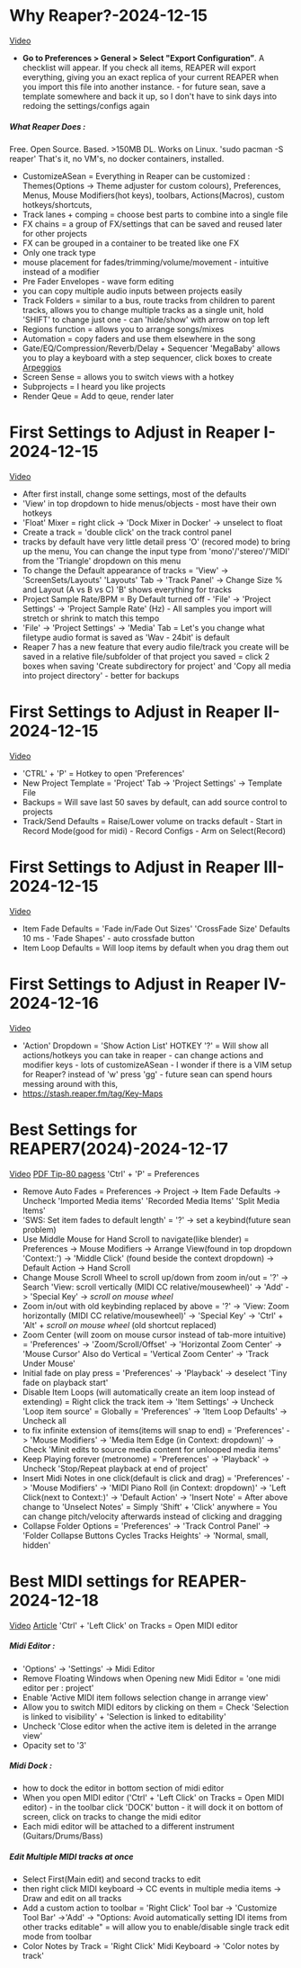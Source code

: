 # Why Reaper?-2024-12-15
[Video](https://www.youtube.com/watch?v=PJrN23efnbw&ab_channel=REAPERMania)
- **Go to Preferences > General > Select "Export Configuration”**. A checklist will appear. If you check all items, REAPER will export everything, giving you an exact replica of your current REAPER when you import this file into another instance. - for future sean, save a template somewhere and back it up, so I don't have to sink days into redoing the settings/configs again
##### What Reaper Does :
Free. Open Source. Based. >150MB DL. Works on Linux.
'sudo pacman -S reaper' That's it, no VM's, no docker containers, installed.
- CustomizeASean = Everything in Reaper can be customized : Themes(Options -> Theme adjuster for custom colours), Preferences, Menus, Mouse Modifiers(hot keys), toolbars, Actions(Macros), custom hotkeys/shortcuts, 
- Track lanes + comping = choose best parts to combine into a single file
- FX chains = a group of FX/settings that can be saved and reused later for other projects
- FX can be grouped in a container to be treated like one FX
- Only one track type 
- mouse placement for fades/trimming/volume/movement - intuitive instead of a modifier
- Pre Fader Envelopes - wave form editing
- you can copy multiple audio inputs between projects easily
- Track Folders = similar to a bus, route tracks from children to parent tracks, allows you to change multiple tracks as a single unit, hold 'SHIFT' to change just one - can 'hide/show' with arrow on top left
- Regions function = allows you to arrange songs/mixes
- Automation = copy faders and use them elsewhere in the song
- Gate/EQ/Compression/Reverb/Delay + Sequencer 'MegaBaby' allows you to play a keyboard with a step sequencer, click boxes to create [Arpeggios](https://en.wikipedia.org/wiki/Arpeggio)
- Screen Sense = allows you to switch views with a hotkey
- Subprojects = I heard you like projects
- Render Qeue = Add to qeue, render later
# First Settings to Adjust in Reaper I-2024-12-15
[Video](https://www.youtube.com/watch?v=mL1aUJuODt8&list=PLM0xHqxaiT68QXHwmlkQgbJc7OpWaNTS-&ab_channel=REAPERMania)
- After first install, change some settings, most of the defaults 
- 'View' in top dropdown to hide menus/objects - most have their own hotkeys
- 'Float' Mixer = right click -> 'Dock Mixer in Docker' -> unselect to float
- Create a track = 'double click' on the track control panel
- tracks by default have very little detail press 'O' (recored mode) to bring up the menu, You can change the input type from 'mono'/'stereo'/'MIDI' from the 'Triangle' dropdown on this menu
- To change the Default appearance of tracks = 'View' -> 'ScreenSets/Layouts' 'Layouts' Tab -> 'Track Panel' -> Change Size % and Layout (A vs B vs C) 'B' shows everything for tracks
- Project Sample Rate/BPM = By Default turned off - 'File' -> 'Project Settings' -> 'Project Sample Rate' (Hz) - All samples you import will stretch or shrink to match this tempo
-  'File' -> 'Project Settings' -> 'Media' Tab = Let's you change what filetype audio format is saved as 'Wav - 24bit' is default
- Reaper 7 has a new feature that every audio file/track you create will be saved in a relative file/subfolder of that project you saved = click 2 boxes when saving 'Create subdirectory for project' and 'Copy all media into project directory' - better for backups
# First Settings to Adjust in Reaper II-2024-12-15
[Video](https://www.youtube.com/watch?v=3WEsAiop89w&list=PLM0xHqxaiT68QXHwmlkQgbJc7OpWaNTS-&index=2&ab_channel=REAPERMania)
- 'CTRL' + 'P' = Hotkey to open 'Preferences'
- New Project Template = 'Project' Tab -> 'Project Settings' -> Template File
- Backups = Will save last 50 saves by default, can add source control to projects
- Track/Send Defaults = Raise/Lower volume on tracks default - Start in Record Mode(good for midi) - Record Configs - Arm on Select(Record)
# First Settings to Adjust in Reaper III-2024-12-15
[Video](https://www.youtube.com/watch?v=azIbd6Jnz8w&list=PLM0xHqxaiT68QXHwmlkQgbJc7OpWaNTS-&index=3&ab_channel=REAPERMania)
- Item Fade Defaults = 'Fade in/Fade Out Sizes' 'CrossFade Size' Defaults 10 ms - 'Fade Shapes' - auto crossfade button
- Item Loop Defaults = Will loop items by default when you drag them out
# First Settings to Adjust in Reaper IV-2024-12-16
[Video](https://www.youtube.com/watch?v=Mm-BuE2muOU&list=PLM0xHqxaiT68QXHwmlkQgbJc7OpWaNTS-&index=4&ab_channel=REAPERMania)
- 'Action' Dropdown = 'Show Action List' HOTKEY '?' = Will show all actions/hotkeys you can take in reaper - can change actions and modifier keys - lots of customizeASean - I wonder if there is a VIM setup for Reaper? instead of 'w' press 'gg' - future sean can spend hours messing around with this, 
- https://stash.reaper.fm/tag/Key-Maps 
# Best Settings for REAPER7(2024)-2024-12-17
[Video](https://www.youtube.com/watch?v=1WhAblK8z2U&ab_channel=Reapertips%7CAlejandro)
[PDF Tip-80 pagess](https://www.reapertips.com/resources/the-perfect-setup)
'Ctrl' + 'P' = Preferences
- Remove Auto Fades = Preferences -> Project -> Item Fade Defaults -> Uncheck 'Imported Media items' 'Recorded Media Items' 'Split Media Items'
 - 'SWS: Set item fades to default length' = '?' -> set a keybind(future sean problem)
 - Use Middle Mouse for Hand Scroll to navigate(like blender) =  Preferences -> Mouse Modifiers -> Arrange View(found in top dropdown 'Context:') -> 'Middle Click' (found beside the context dropdown) -> Default Action -> Hand Scroll
 - Change Mouse Scroll Wheel to scroll up/down from zoom in/out =  '?' -> Search 'View: scroll vertically (MIDI CC relative/mousewheel)' -> 'Add' -> 'Special Key' -> *scroll on mouse wheel*
 - Zoom in/out with old keybinding replaced by above = '?' -> 'View: Zoom horizontally (MIDI CC relative/mousewheel)' -> 'Special Key' -> 'Ctrl' + 'Alt' + *scroll on mouse wheel* (old shortcut replaced)
 - Zoom Center (will zoom on mouse cursor instead of tab-more intuitive) = 'Preferences' -> 'Zoom/Scroll/Offset' -> 'Horizontal Zoom Center' -> 'Mouse Cursor' 
   Also do Vertical  = 'Vertical Zoom Center' -> 'Track Under Mouse'
 - Initial fade on play press = 'Preferences' -> 'Playback' -> deselect 'Tiny fade on playback start'
 - Disable Item Loops (will automatically create an item loop instead of extending) = Right click the track item -> 'Item Settings' -> Uncheck 'Loop item source' = Globally = 'Preferences' -> 'Item Loop Defaults' -> Uncheck all
 - to fix infinite extension of items(items will snap to end)  = 'Preferences' -> 'Mouse Modifiers' -> 'Media Item Edge (in Context: dropdown)' -> Check 'Minit edits to source media content for unlooped media items'
 - Keep Playing forever (metronome) = 'Preferences' -> 'Playback' -> Uncheck 'Stop/Repeat playback at end of project'
 - Insert Midi Notes in one click(default is click and drag) = 'Preferences' -> 'Mouse Modifiers' -> 'MIDI Piano Roll (in Context: dropdown)' -> 'Left Click(next to Context:)' -> 'Default Action' -> 'Insert Note' = After above change to 'Unselect Notes' = Simply 'Shift' + 'Click' anywhere = You can change pitch/velocity afterwards instead of clicking and dragging
 - Collapse Folder Options = 'Preferences' -> 'Track Control Panel' -> 'Folder Collapse Buttons Cycles Tracks Heights' -> 'Normal, small, hidden'
# Best MIDI settings for REAPER-2024-12-18
[Video](https://www.youtube.com/watch?v=bc58K9a_kW4&ab_channel=Reapertips%7CAlejandro)
[Article](https://seventhsam.com/guides/blog/6791049/how-to-set-up-reaper-s-midi-editor-for-better-workflow)
'Ctrl' + 'Left Click' on Tracks = Open MIDI editor
##### Midi Editor :
- 'Options' -> 'Settings' -> Midi Editor 
- Remove Floating Windows when Opening new Midi Editor = 'one midi editor per : project'
- Enable 'Active MIDI item follows selection change in arrange view'
- Allow you to switch MIDI editors by clicking on them = Check 'Selection is linked to visibility' + 'Selection is linked to editability'
- Uncheck 'Close editor when the active item is deleted in the arrange view'
- Opacity set to '3'
##### Midi Dock :
- how to dock the editor in bottom section of midi editor
- When you open MIDI editor ('Ctrl' + 'Left Click' on Tracks = Open MIDI editor) - in the toolbar click 'DOCK' button - it will dock it on bottom of screen, click on tracks to change the midi editor
- Each midi editor will be attached to a different instrument (Guitars/Drums/Bass)
##### Edit Multiple MIDI tracks at once
- Select First(Main edit) and second tracks to edit
- then right click MIDI keyboard -> CC events in multiple media items -> Draw and edit on all tracks
- Add a custom action to toolbar = 'Right Click' Tool bar -> 'Customize Tool Bar' ->'Add' -> "Options: Avoid automatically setting IDI items from other tracks editable" = will allow you to enable/disable single track edit mode from toolbar
- Color Notes by Track = 'Right Click' Midi Keyboard -> 'Color notes by track' 